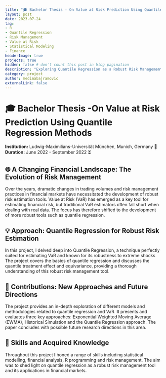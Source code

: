 ```yaml
---
title: "🎓 Bachelor Thesis - On Value at Risk Prediction Using Quantile Regression Methods "
layout: post
date: 2023-07-24
tag:
- R
- Quantile Regression
- Risk Management
- Value at Risk
- Statistical Modeling
- Finance
headerImage: true
projects: true
hidden: false # don't count this post in blog pagination
description: "Exploring Quantile Regression as a Robust Risk Management Tool in Financial Markets"
category: project
author: medinabajramovic
externalLink: false
---
```


# 🎓 Bachelor Thesis -On Value at Risk Prediction Using Quantile Regression Methods 
**Institution:** Ludwig-Maximilians-Universität München, Munich, Germany 📍
**Duration:** June 2022 - September 2022 ⏳

## 🌐 A Changing Financial Landscape: The Evolution of Risk Management
Over the years, dramatic changes in trading volumes and risk management practices in financial markets have necessitated the development of robust risk estimation tools. Value at Risk (VaR) has emerged as a key tool for estimating financial risk, but traditional VaR estimators often fall short when dealing with real data. The focus has therefore shifted to the development of more robust tools such as quantile regression.
## 💡 Approach: Quantile Regression for Robust Risk Estimation
In this project, I delved deep into Quantile Regression, a technique perfectly suited for estimating VaR and known for its robustness to extreme shocks. The project covers the basics of quantile regression and discusses the quantile treatment effect and equivariance, providing a thorough understanding of this robust risk management tool.

## 🎯 Contributions: New Approaches and Future Directions
The project provides an in-depth exploration of different models and methodologies related to quantile regression and VaR. It presents and evaluates three key approaches: Exponential Weighted Moving Average (EWMA), Historical Simulation and the Quantile Regression approach. The paper concludes with possible future research directions in this area.

## 🧠 Skills and Acquired Knowledge
Throughout this project I honed a range of skills including statistical modelling, financial analysis, R programming and risk management. The aim was to shed light on quantile regression as a robust risk management tool and its applications in financial markets.
